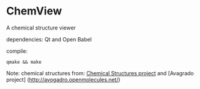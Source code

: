 ChemView
========

A chemical structure viewer


dependencies: Qt and Open Babel


compile: 
````
qmake && make
````
  
Note:
chemical structures from: [Chemical Structures project](http://chem-file.sourceforge.net/) and [Avagrado project] (http://avogadro.openmolecules.net/)
